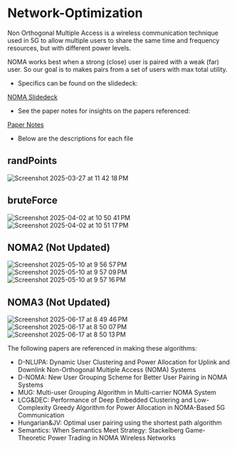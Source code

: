 # Network-Optimization

Non Orthogonal Multiple Access is a wireless communication technique used in 5G to allow multiple users to share the same time and frequency resources, but with different power levels.

NOMA works best when a strong (close) user is paired with a weak (far) user. So our goal is to makes pairs from a set of users with max total utility.

- Specifics can be found on the slidedeck:

[NOMA Slidedeck](https://docs.google.com/presentation/d/1_N1oKkR_PmWWJWkS9RF0X-JVHOiJuH3OqhkIK069pV0/edit?usp=sharing)

- See the paper notes for insights on the papers referenced:

[Paper Notes](https://docs.google.com/document/d/14G8pNsJsSaJc02iIsvGAqQGKgUyCtUJMqTkqEhJl50w/edit?tab=t.0)

- Below are the descriptions for each file

## randPoints
![Screenshot 2025-03-27 at 11 42 18 PM](https://github.com/user-attachments/assets/dfbb2514-e76c-43be-807a-58a706660a95)

## bruteForce
![Screenshot 2025-04-02 at 10 50 41 PM](https://github.com/user-attachments/assets/97da6207-e9d2-405a-8aba-593c031a6759)
![Screenshot 2025-04-02 at 10 51 17 PM](https://github.com/user-attachments/assets/40f38a49-3171-4887-9beb-e5b4ebd6b69b)

## NOMA2 (Not Updated)
![Screenshot 2025-05-10 at 9 56 57 PM](https://github.com/user-attachments/assets/08f6ed77-64fd-4cff-a0fd-7abebda8ed5b)
![Screenshot 2025-05-10 at 9 57 09 PM](https://github.com/user-attachments/assets/64ca3819-bde8-41c6-9774-dcf9acfd2b66)
![Screenshot 2025-05-10 at 9 57 16 PM](https://github.com/user-attachments/assets/5e10b689-1a3c-4442-9501-169822a71275)

## NOMA3 (Not Updated)
![Screenshot 2025-06-17 at 8 49 46 PM](https://github.com/user-attachments/assets/cdeafd15-615f-4443-86c7-00f091fee322)
![Screenshot 2025-06-17 at 8 50 07 PM](https://github.com/user-attachments/assets/72dd7f18-9e8d-4496-b6d7-e52548ec7c80)
![Screenshot 2025-06-17 at 8 50 13 PM](https://github.com/user-attachments/assets/8d276a79-b913-43c8-abf5-ab3577f9ced9)


The following papers are referenced in making these algorithms:
- D-NLUPA: Dynamic User Clustering and Power Allocation for Uplink and Downlink Non-Orthogonal Multiple Access (NOMA) Systems
- D-NOMA: New User Grouping Scheme for Better User Pairing in NOMA Systems
- MUG: Multi-user Grouping Algorithm in Multi-carrier NOMA System
- LCG&DEC: Performance of Deep Embedded Clustering and Low-Complexity Greedy Algorithm for Power Allocation in NOMA-Based 5G Communication
- Hungarian&JV: Optimal user pairing using the shortest path algorithm
- Semantics: When Semantics Meet Strategy: Stackelberg Game-Theoretic Power Trading in NOMA Wireless Networks
